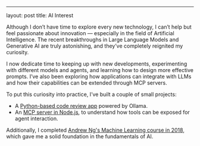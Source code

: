 ---
layout: post
title: AI Interest
  
Although I don’t have time to explore every new technology, I can’t help but feel passionate about innovation — especially in the field of Artificial Intelligence. The recent breakthroughs in Large Language Models and Generative AI are truly astonishing, and they’ve completely reignited my curiosity.

I now dedicate time to keeping up with new developments, experimenting with different models and agents, and learning how to design more effective prompts. I’ve also been exploring how applications can integrate with LLMs and how their capabilities can be extended through MCP servers.

To put this curiosity into practice, I’ve built a couple of small projects:

* A [Python-based code review app](https://github.com/alexcuesta/code-review-app) powered by Ollama.
* An [MCP server in Node.js](https://github.com/alexcuesta/devcontext), to understand how tools can be exposed for agent interaction.

Additionally, I completed [Andrew Ng's Machine Learning course in 2018](https://www.coursera.org/account/accomplishments/verify/KDAEHMZ8P9WR), which gave me a solid foundation in the fundamentals of AI.